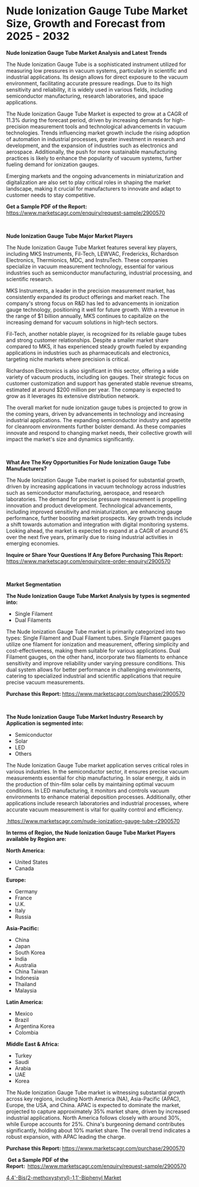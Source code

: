 <p><h1>Nude Ionization Gauge Tube Market Size, Growth and Forecast from 2025 - 2032</h1></p><p><strong>Nude Ionization Gauge Tube Market Analysis and Latest Trends</strong></p>
<p><p>The Nude Ionization Gauge Tube is a sophisticated instrument utilized for measuring low pressures in vacuum systems, particularly in scientific and industrial applications. Its design allows for direct exposure to the vacuum environment, facilitating accurate pressure readings. Due to its high sensitivity and reliability, it is widely used in various fields, including semiconductor manufacturing, research laboratories, and space applications.</p><p>The Nude Ionization Gauge Tube Market is expected to grow at a CAGR of 11.3% during the forecast period, driven by increasing demands for high-precision measurement tools and technological advancements in vacuum technologies. Trends influencing market growth include the rising adoption of automation in industrial processes, greater investment in research and development, and the expansion of industries such as electronics and aerospace. Additionally, the push for more sustainable manufacturing practices is likely to enhance the popularity of vacuum systems, further fueling demand for ionization gauges. </p><p>Emerging markets and the ongoing advancements in miniaturization and digitalization are also set to play critical roles in shaping the market landscape, making it crucial for manufacturers to innovate and adapt to customer needs to stay competitive.</p></p>
<p><strong>Get a Sample PDF of the Report:&nbsp;</strong> <a href="https://www.marketscagr.com/enquiry/request-sample/2900570?utm_campaign=3131&utm_medium=2&utm_source=Github&utm_content=ia&utm_term=16032025&utm_id=nude-ionization-gauge-tube">https://www.marketscagr.com/enquiry/request-sample/2900570</a></p>
<p>&nbsp;</p>
<p><strong>Nude Ionization Gauge Tube Major Market Players</strong></p>
<p><p>The Nude Ionization Gauge Tube Market features several key players, including MKS Instruments, Fil-Tech, LEWVAC, Fredericks, Richardson Electronics, Thermionics, MDC, and InstruTech. These companies specialize in vacuum measurement technology, essential for various industries such as semiconductor manufacturing, industrial processing, and scientific research.</p><p>MKS Instruments, a leader in the precision measurement market, has consistently expanded its product offerings and market reach. The company's strong focus on R&D has led to advancements in ionization gauge technology, positioning it well for future growth. With a revenue in the range of $1 billion annually, MKS continues to capitalize on the increasing demand for vacuum solutions in high-tech sectors.</p><p>Fil-Tech, another notable player, is recognized for its reliable gauge tubes and strong customer relationships. Despite a smaller market share compared to MKS, it has experienced steady growth fueled by expanding applications in industries such as pharmaceuticals and electronics, targeting niche markets where precision is critical.</p><p>Richardson Electronics is also significant in this sector, offering a wide variety of vacuum products, including ion gauges. Their strategic focus on customer customization and support has generated stable revenue streams, estimated at around $200 million per year. The company is expected to grow as it leverages its extensive distribution network.</p><p>The overall market for nude ionization gauge tubes is projected to grow in the coming years, driven by advancements in technology and increasing industrial applications. The expanding semiconductor industry and appetite for cleanroom environments further bolster demand. As these companies innovate and respond to changing market needs, their collective growth will impact the market's size and dynamics significantly.</p></p>
<p>&nbsp;</p>
<p><strong>What Are The Key Opportunities For Nude Ionization Gauge Tube Manufacturers?</strong></p>
<p><p>The Nude Ionization Gauge Tube market is poised for substantial growth, driven by increasing applications in vacuum technology across industries such as semiconductor manufacturing, aerospace, and research laboratories. The demand for precise pressure measurement is propelling innovation and product development. Technological advancements, including improved sensitivity and miniaturization, are enhancing gauge performance, further boosting market prospects. Key growth trends include a shift towards automation and integration with digital monitoring systems. Looking ahead, the market is expected to expand at a CAGR of around 6% over the next five years, primarily due to rising industrial activities in emerging economies.</p></p>
<p><strong>Inquire or Share Your Questions If Any Before Purchasing This Report:</strong> <a href="https://www.marketscagr.com/enquiry/pre-order-enquiry/2900570?utm_campaign=3131&utm_medium=2&utm_source=Github&utm_content=ia&utm_term=16032025&utm_id=nude-ionization-gauge-tube">https://www.marketscagr.com/enquiry/pre-order-enquiry/2900570</a></p>
<p>&nbsp;</p>
<p><strong>Market Segmentation</strong></p>
<p><strong>The Nude Ionization Gauge Tube Market Analysis by types is segmented into:</strong></p>
<p><ul><li>Single Filament</li><li>Dual Filaments</li></ul></p>
<p><p>The Nude Ionization Gauge Tube market is primarily categorized into two types: Single Filament and Dual Filament tubes. Single Filament gauges utilize one filament for ionization and measurement, offering simplicity and cost-effectiveness, making them suitable for various applications. Dual Filament gauges, on the other hand, incorporate two filaments to enhance sensitivity and improve reliability under varying pressure conditions. This dual system allows for better performance in challenging environments, catering to specialized industrial and scientific applications that require precise vacuum measurements.</p></p>
<p><strong>Purchase this Report:&nbsp;</strong><a href="https://www.marketscagr.com/purchase/2900570?utm_campaign=3131&utm_medium=2&utm_source=Github&utm_content=ia&utm_term=16032025&utm_id=nude-ionization-gauge-tube">https://www.marketscagr.com/purchase/2900570</a></p>
<p>&nbsp;</p>
<p><strong>The Nude Ionization Gauge Tube Market Industry Research by Application is segmented into:</strong></p>
<p><ul><li>Semiconductor</li><li>Solar</li><li>LED</li><li>Others</li></ul></p>
<p><p>The Nude Ionization Gauge Tube market application serves critical roles in various industries. In the semiconductor sector, it ensures precise vacuum measurements essential for chip manufacturing. In solar energy, it aids in the production of thin-film solar cells by maintaining optimal vacuum conditions. In LED manufacturing, it monitors and controls vacuum environments to enhance material deposition processes. Additionally, other applications include research laboratories and industrial processes, where accurate vacuum measurement is vital for quality control and efficiency.</p></p>
<p><a href="https://www.marketscagr.com/nude-ionization-gauge-tube-r2900570?utm_campaign=3131&utm_medium=2&utm_source=Github&utm_content=ia&utm_term=16032025&utm_id=nude-ionization-gauge-tube">&nbsp;https://www.marketscagr.com/nude-ionization-gauge-tube-r2900570</a></p>
<p><strong>In terms of Region, the Nude Ionization Gauge Tube Market Players available by Region are:</strong></p>
<p>
    <p> <strong> North America: </strong>
        <ul>
            <li>United States</li>
            <li>Canada</li>
        </ul>
        </p> 
    <p> <strong> Europe: </strong>
        <ul>
            <li>Germany</li>
            <li>France</li>
            <li>U.K.</li>
            <li>Italy</li>
            <li>Russia</li>
        </ul>
        </p> 
    <p> <strong> Asia-Pacific: </strong>
        <ul>
            <li>China</li>
            <li>Japan</li>
            <li>South Korea</li>
            <li>India</li>
            <li>Australia</li>
            <li>China Taiwan</li>
            <li>Indonesia</li>
            <li>Thailand</li>
            <li>Malaysia</li>
        </ul>
        </p> 
    <p> <strong> Latin America: </strong>
        <ul>
            <li>Mexico</li>
            <li>Brazil</li>
            <li>Argentina Korea</li>
            <li>Colombia</li>
        </ul>
        </p> 
    <p> <strong> Middle East & Africa: </strong>
        <ul>
            <li>Turkey</li>
            <li>Saudi</li>
            <li>Arabia</li>
            <li>UAE</li>
            <li>Korea</li>
        </ul>
    </p>
    </p>
<p><p>The Nude Ionization Gauge Tube market is witnessing substantial growth across key regions, including North America (NA), Asia-Pacific (APAC), Europe, the USA, and China. APAC is expected to dominate the market, projected to capture approximately 35% market share, driven by increased industrial applications. North America follows closely with around 30%, while Europe accounts for 25%. China's burgeoning demand contributes significantly, holding about 10% market share. The overall trend indicates a robust expansion, with APAC leading the charge.</p></p>
<p><strong>Purchase this Report: </strong><a href="https://www.marketscagr.com/purchase/2900570?utm_campaign=3131&utm_medium=2&utm_source=Github&utm_content=ia&utm_term=16032025&utm_id=nude-ionization-gauge-tube">https://www.marketscagr.com/purchase/2900570</a></p>
<p>&nbsp;<strong>Get a Sample PDF of the Report:&nbsp;&nbsp;</strong><a href="https://www.marketscagr.com/enquiry/request-sample/2900570?utm_campaign=3131&utm_medium=2&utm_source=Github&utm_content=ia&utm_term=16032025&utm_id=nude-ionization-gauge-tube">https://www.marketscagr.com/enquiry/request-sample/2900570</a></p>
<p><strong></strong></p>
<p><p><a href="https://github.com/lefiobakali/Market-Research-Report-List-1/blob/main/44-bis2-methoxystyryl-11-biphenyl-market.md?utm_campaign=3131&utm_medium=2&utm_source=Github&utm_content=ia&utm_term=16032025&utm_id=nude-ionization-gauge-tube">4,4'-Bis(2-methoxystyryl)-1,1'-Biphenyl Market</a></p></p>